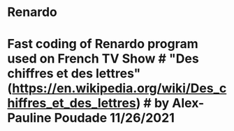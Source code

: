# Renardo
# Fast coding of Renardo program used on French TV Show  # "Des chiffres et des lettres" (https://en.wikipedia.org/wiki/Des_chiffres_et_des_lettres) # by Alex-Pauline Poudade 11/26/2021
